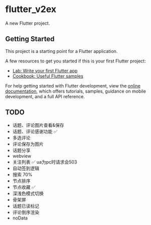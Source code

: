 # flutter_v2ex

A new Flutter project.

## Getting Started

This project is a starting point for a Flutter application.

A few resources to get you started if this is your first Flutter project:

- [Lab: Write your first Flutter app](https://docs.flutter.dev/get-started/codelab)
- [Cookbook: Useful Flutter samples](https://docs.flutter.dev/cookbook)

For help getting started with Flutter development, view the
[online documentation](https://docs.flutter.dev/), which offers tutorials,
samples, guidance on mobile development, and a full API reference.

## TODO
+ 话题、评论图片查看&保存
+ 话题、评论感谢功能 ✅
+ 多选评论
+ 评论保存为图片
+ 话题分享
+ webview
+ 关注列表 ✅ ua为pc时请求会503
+ 自动签到逻辑
+ 搜索  70%
+ 节点排序
+ 节点收藏 ✅
+ 深浅色模式切换
+ 骨架屏
+ 话题已读标记
+ 评论倒序渲染
+ noData
